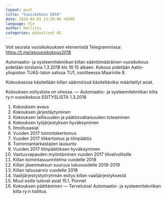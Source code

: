 ```yaml
---
layout: post
title: "Vuosikokous 2018"
date: 2018-03-01 13:20:00 +0200
language: fin
author: Hallitus
categories: pääuutiset AS
---
```

Voit seurata vuosikokouksen etenemistä Telegrammissa: https://t.me/asvuosikokous2018

Automaatio- ja systeemitekniikan killan sääntömääräinen vuosikokous pidetään torstaina 1.3.2018 klo 16:15 alkaen. 
Kokous pidetään Aalto-yliopiston TUAS-talon salissa TU1, osoitteessa Maarintie 8.

Kokouksessa käsitellään killan säännöissä käsiteltäviksi määritellyt asiat.

Kokouksen esityslista on ohessa.
—
Automaatio- ja systeemitekniikan kilta ry:n vuosikokous
ESITYSLISTA 1.3.2018

1. Kokouksen avaus
2. Kokouksen järjestäytyminen
3. Kokouksen laillisuuden ja päätösvaltaisuuden toteaminen
4. Kokouksen työjärjestyksen hyväksyminen
5. Ilmoitusasiat
6. Vuoden 2017 toimintakertomus
7. Vuoden 2017 tilikertomus ja tilinpäätös
8. Toiminnantarkastajien lausunto
9. Vuoden 2017 tilinpäätöksen hyväksyminen
10. Vastuuvapauden myöntäminen vuoden 2017 tilivelvollisille
11. Killan toimintasuunnitelma vuodelle 2018
12. Killan jäsenmaksun suuruus lukuvuodelle 2018-2019
13. Killan talousarvio vuodelle 2018
14. Vaalijärjestystyöryhmän esitys killan vaalijärjestyksestä
15. Muut esille tulevat asiat
15.1. Ponnet
16. Kokouksen päättäminen
—
Tervetuloa!
Automaatio- ja systeemitekniikan kilta ry:n hallitus